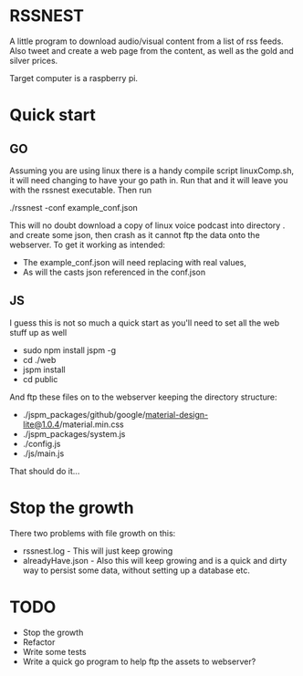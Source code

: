 RSSNEST
=======

A little program to download audio/visual content from a list of rss feeds. Also tweet and create a web page from the content, as well as the gold and silver prices.

Target computer is a raspberry pi.

Quick start 
===========

GO
--

Assuming you are using linux there is a handy compile script linuxComp.sh, it will need changing to have your go path in. Run that and it will leave you with the rssnest executable. Then run

./rssnest -conf example_conf.json

This will no doubt download a copy of linux voice podcast into directory . and create some json, then crash as it cannot ftp the data onto the webserver. To get it working as intended:

*  The example_conf.json will need replacing with real values, 
*  As will the casts json referenced in the conf.json


JS
--
I guess this is not so much a quick start as you'll need to set all the web stuff up as well

* sudo npm install jspm -g
* cd ./web
* jspm install
* cd public

And ftp these files on to the webserver keeping the directory structure:

* ./jspm_packages/github/google/material-design-lite@1.0.4/material.min.css
* ./jspm_packages/system.js
* ./config.js
* ./js/main.js


That should do it...

Stop the growth
===============
There two problems with file growth on this:

* rssnest.log      - This will just keep growing
* alreadyHave.json - Also this will keep growing and is a quick and dirty way to persist some data, without setting up a database etc.

TODO
====

* Stop the growth
* Refactor
* Write some tests
* Write a quick go program to help ftp the assets to webserver?
